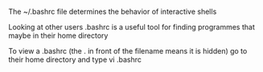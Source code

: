 The ~/.bashrc file determines the behavior of interactive shells

Looking at other users .bashrc is a useful tool for finding programmes that maybe in their home directory 

To view a .bashrc (the . in front of the filename means it is hidden) 
go to their home directory 
and type vi .bashrc 

